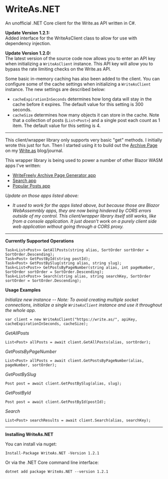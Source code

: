 # WriteAs.NET
An unofficial .NET Core client for the Write.as API written in C#.

**Update Version 1.2.1:**  
 Added interface for the WriteAsClient class to allow for use with dependency injection.

**Update Version 1.2.0:**  
The latest version of the source code now allows you to enter an API key when initializing a `WriteAsClient` instance. This API key will allow you to bypass the rate limiting checks on the Write.as API.

Some basic in-memory caching has also been added to the client. You can configure some of the cache settings when initializing a `WriteAsClient` instance. The new settings are described below:
- `cacheExpirationInSeconds` determines how long data will stay in the cache before it expires. The default value for this setting is 300 seconds.
- `cacheSize` determines how many objects it can store in the cache. Note that a collection of posts (`List<Post>`) and a single post each count as 1 item. The default value for this setting is 4.

---

This client/wrapper library only supports very basic "get" methods. I initially wrote this just for fun. Then I started using it to build out the [Archive Page](https://journal.dinobansigan.com/archive) on my [Write.as](https://write.as/) blog/journal.

This wrapper library is being used to power a number of other Blazor WASM apps I've written:
- [WriteFreely Archive Page Generator app](https://wf-archive.dinobansigan.com/)
- [Search app](https://searchjournal.dinobansigan.com/)
- [Popular Posts app](https://popularposts.dinobansigan.com/?alias=dino)

*Update on those apps listed above:*
- *It used to work for the apps listed above, but because those are Blazor WebAssemnbly apps, they are now being hindered by CORS errors outside of my control. This client/wrapper library itself still works, like from a console application. It just doesn't work on a purely client side web application without going through a CORS proxy.*

---

**Currently Supported Operations**

```
Task<List<Post>> GetAllPosts(string alias, SortOrder sortOrder = SortOrder.Descending);
Task<Post> GetPostById(string postId);
Task<Post> GetPostBySlug(string alias, string slug);
Task<List<Post>> GetPostsByPageNumber(string alias, int pageNumber, SortOrder sortOrder = SortOrder.Descending);
Task<List<Post>> Search(string alias, string searchKey, SortOrder sortOrder = SortOrder.Descending);
```

**Usage Examples**  

*Initialize new instance -- Note: To avoid creating multiple socket connections, initialize a single `WriteAsClient` instance and use it throughout the whole app.*
```
var client = new WriteAsClient("https://write.as/", apiKey, cacheExpirationInSeconds, cacheSize);
```

*GetAllPosts*
```
List<Post> allPosts = await client.GetAllPosts(alias, sortOrder);
```

*GetPostsByPageNumber*
```
List<Post> allPosts = await client.GetPostsByPageNumber(alias, pageNumber, sortOrder);
```

*GetPostBySlug*
```
Post post = await client.GetPostBySlug(alias, slug);
```

*GetPostById*
```
Post post = await client.GetPostById(postId);
```

*Search*
```
List<Post> searchResults = await client.Search(alias, searchKey);
```

---
  
**Installing WriteAs.NET**

You can install via nuget:  

`Install-Package WriteAs.NET -Version 1.2.1`

Or via the .NET Core command line interface:  

`dotnet add package WriteAs.NET --version 1.2.1`


